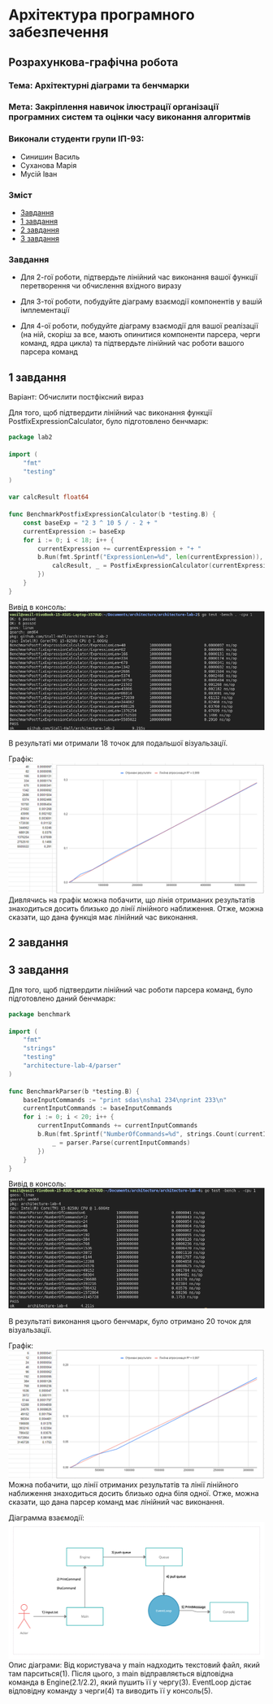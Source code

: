 # Архітектура програмного забезпечення

## Розрахункова-графічна робота

### **Тема**: Архітектурні діаграми та бенчмарки

### **Мета**: Закріплення навичок ілюстрації організації програмних систем та оцінки часу виконання алгоритмів

### Виконали студенти групи ІП-93:
- Синишин Василь
- Суханова Марія
- Мусій Іван

### Зміст

- [Завдання](#Завдання)
- [1 завдання](#1-завдання)
- [2 завдання](#2-завдання)
- [3 завдання](#3-завдання)

### Завдання

- Для 2-гої роботи, підтвердьте лінійний час виконання вашої функції перетворення чи обчислення вхідного виразу

- Для 3-тої роботи, побудуйте діаграму взаємодії компонентів у вашій імплементації

- Для 4-ої роботи, побудуйте діаграму взаємодії для вашої реалізації (на ній, скоріш за все, мають опинитися компоненти парсера, черги команд, ядра цикла) та підтвердьте лінійний час роботи вашого парсера команд

## 1 завдання
Варіант: Обчислити постфіксний вираз

Для того, щоб підтвердити лінійний час виконання функції PostfixExpressionCalculator, було підготовлено бенчмарк:

```go
package lab2

import (
	"fmt"
	"testing"
)

var calcResult float64

func BenchmarkPostfixExpressionCalculator(b *testing.B) {
	const baseExp = "2 3 ^ 10 5 / - 2 + "
	currentExpression := baseExp
	for i := 0; i < 18; i++ {
		currentExpression += currentExpression + "+ "
		b.Run(fmt.Sprintf("ExpressionLen=%d", len(currentExpression)), func(b *testing.B) {
			calcResult, _ = PostfixExpressionCalculator(currentExpression)
		})
	}
}
```

Вивід в консоль:
![](./img/task1/lab2_console.png)

В результаті ми отримали 18 точок для подальшої візуальзації.

Графік:
![](./img/task1/lab2_graph.PNG)
Дивлячись на графік можна побачити, що лінія отриманих результатів знаходиться досить близько до лінії лінійного наближення. Отже, можна сказати, що дана функція має лінійний час виконання.

## 2 завдання

## 3 завдання
Для того, щоб підтвердити лінійний час роботи парсера команд, було підготовлено даний бенчмарк:

```go
package benchmark

import (
	"fmt"
	"strings"
	"testing"
	"architecture-lab-4/parser"
)

func BenchmarkParser(b *testing.B) {
	baseInputCommands := "print sdas\nsha1 234\nprint 233\n"
	currentInputCommands := baseInputCommands
	for i := 0; i < 20; i++ {
		currentInputCommands += currentInputCommands
		b.Run(fmt.Sprintf("NumberOfCommands=%d", strings.Count(currentInputCommands, "\n")), func(b *testing.B) {
			_ = parser.Parse(currentInputCommands)
		})
	}
}
```

Вивід в консоль:
![](./img/task3/lab4_console.png)

В результаті виконання цього бенчмарк, було отримано 20 точок для візуальзації.

Графік:
![](./img/task3/lab4_graph.PNG)
Можна побачити, що лінії отриманих результатів та лінії лінійного наближення знаходиться досить близько одна біля одної. Отже, можна сказати, що дана парсер команд має лінійний час виконання.

Діаграмма взаємодії:
![](./img/task3/Lab4-Communication-Diagram.png)
Опис діаграми:
Від користувача у main надходить текстовий файл, який там парситься(1).
Після цього, з main відправляється відповідна команда в Engine(2.1/2.2), який пушить її у чергу(3).
EventLoop дістає відповідну команду з черги(4) та виводить її у консоль(5).